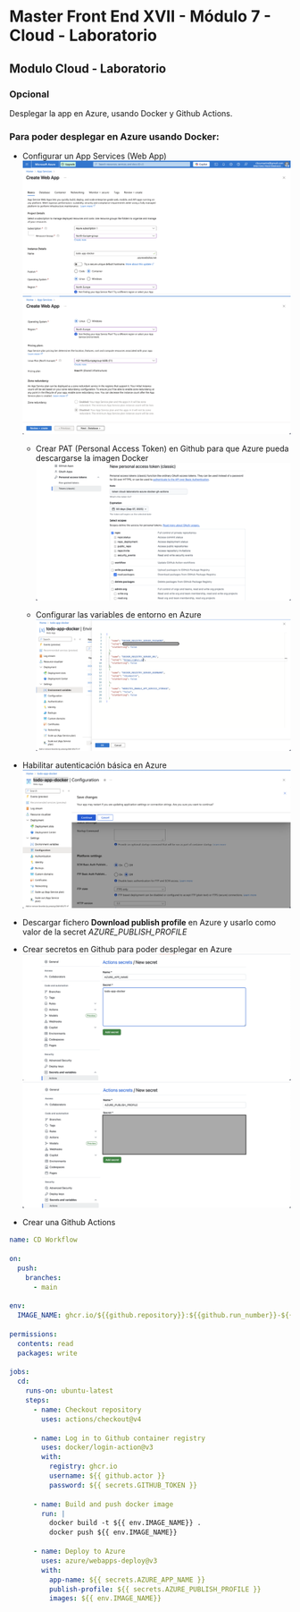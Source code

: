 # Master Front End XVII - Módulo 7 - Cloud - Laboratorio

## Modulo Cloud - Laboratorio

### Opcional

Desplegar la app en Azure, usando Docker y Github Actions.


### Para poder desplegar en Azure usando Docker:

- Configurar un App Services (Web App)
  ![configuracion1](./snapshot/snapshot1.png)
  ![configuracion2](./snapshot/snapshot2.png)

  - Crear PAT (Personal Access Token) en Github para que Azure pueda descargarse la imagen Docker
  ![snapshot_github_token.png](./snapshot/snapshot_github_token.png)


  - Configurar las variables de entorno en Azure
![snapshot_environament_variables.png](./snapshot/snapshot_environament_variables.png)

- Habilitar autenticación básica en Azure
![snapshot_autenticacion_basica.png](./snapshot/snapshot_autenticacion_basica.png)

- Descargar fichero **Download publish profile** en Azure y usarlo como valor de la secret *AZURE_PUBLISH_PROFILE*

 - Crear secretos en Github para poder desplegar en Azure
 ![snapshot_secret1.png](./snapshot/snapshot_secret1.png)
 ![snapshot_secret2.png](./snapshot/snapshot_secret2.png)


- Crear una Github Actions

```yaml
name: CD Workflow

on:
  push:
    branches:
      - main

env:
  IMAGE_NAME: ghcr.io/${{github.repository}}:${{github.run_number}}-${{github.run_attempt}}

permissions:
  contents: read
  packages: write

jobs:
  cd:
    runs-on: ubuntu-latest
    steps:
      - name: Checkout repository
        uses: actions/checkout@v4

      - name: Log in to Github container registry
        uses: docker/login-action@v3
        with:
          registry: ghcr.io
          username: ${{ github.actor }}
          password: ${{ secrets.GITHUB_TOKEN }}

      - name: Build and push docker image
        run: |
          docker build -t ${{ env.IMAGE_NAME}} .
          docker push ${{ env.IMAGE_NAME}}

      - name: Deploy to Azure
        uses: azure/webapps-deploy@v3
        with:
          app-name: ${{ secrets.AZURE_APP_NAME }}
          publish-profile: ${{ secrets.AZURE_PUBLISH_PROFILE }}
          images: ${{ env.IMAGE_NAME}}
```
